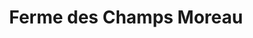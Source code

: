 ---
title: "Ferme des Champs Moreau"
url: /clery-saint-andre/ferme-des-champs-moreau/
shop: légumes
---
